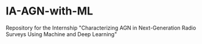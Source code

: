 # IA-AGN-with-ML
Repository for the Internship "Characterizing AGN in Next-Generation Radio Surveys Using Machine and Deep Learning"
